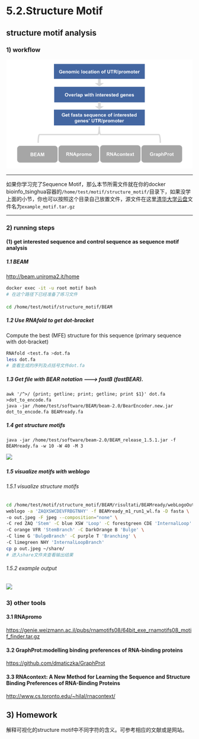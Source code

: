 # 5.2.Structure Motif

## structure motif analysis
### 1) workflow
![](../../.gitbook/assets/structure_motif.pipeline.png)

---
如果你学习完了Sequence Motif，那么本节所需文件就在你的docker bioinfo_tsinghua容器的`/home/test/motif/structure_motif/`目录下，如果没学上面的小节，你也可以按照这个目录自己放置文件，源文件在这里[清华大学云盘](https://cloud.tsinghua.edu.cn/d/8bf3e363bae145c69469/)文件名为`example_motif.tar.gz`

---
### 2) running steps

#### (1) get interested sequence and control sequence as sequence motif analysis
##### 1.1 BEAM
http://beam.uniroma2.it/home


```bash
docker exec -it -u root motif bash
# 在这个路径下已经准备了练习文件

cd /home/test/motif/structure_motif/BEAM
```


##### 1.2 Use RNAfold to get dot-bracket
Compute the best (MFE) structure for this sequence (primary sequence with dot-bracket)
```bash
RNAfold <test.fa >dot.fa
less dot.fa
# 查看生成的序列及点括号文件dot.fa
```

##### 1.3 Get file with BEAR notation ---> fastB (fastBEAR).


```
awk '/^>/ {print; getline; print; getline; print $1}' dot.fa >dot_to_encode.fa
java -jar /home/test/software/BEAM/beam-2.0/BearEncoder.new.jar dot_to_encode.fa BEAMready.fa
```

##### 1.4 get structure motifs
```
java -jar /home/test/software/beam-2.0/BEAM_release_1.5.1.jar -f BEAMready.fa -w 10 -W 40 -M 3
```

![](https://tva1.sinaimg.cn/large/006y8mN6ly1g85tflwz2qj30pw0citaq.jpg)

##### 1.5 visualize motifs with weblogo

###### 1.5.1 visualize structure motifs

```bash
cd /home/test/motif/structure_motif/BEAM/risultati/BEAMready/webLogoOut/motifs
weblogo -a 'ZAQXSWCDEVFRBGTNHY' -f BEAMready_m1_run1_wl.fa -D fasta \
-o out.jpeg -F jpeg --composition="none" \
-C red ZAQ 'Stem' -C blue XSW 'Loop' -C forestgreen CDE 'InternalLoop' \
-C orange VFR 'StemBranch' -C DarkOrange B 'Bulge' \
-C lime G 'BulgeBranch' -C purple T 'Branching' \
-C limegreen NHY 'InternalLoopBranch'
cp p out.jpeg ~/share/
# 进入share文件夹查看输出结果
```

###### 1.5.2 example output
![](https://tva1.sinaimg.cn/large/006y8mN6ly1g85thyjml0j30ok08sgo9.jpg)


### 3) other tools 
#### 3.1 RNApromo
https://genie.weizmann.ac.il/pubs/rnamotifs08/64bit_exe_rnamotifs08_motif_finder.tar.gz
#### 3.2 GraphProt:modelling binding preferences of RNA-binding proteins
https://github.com/dmaticzka/GraphProt
#### 3.3 RNAcontext: A New Method for Learning the Sequence and Structure Binding Preferences of RNA-Binding Proteins
http://www.cs.toronto.edu/~hilal/rnacontext/

## 3\) Homework
解释可视化的structure motif中不同字符的含义。可参考相应的文献或是网站。
